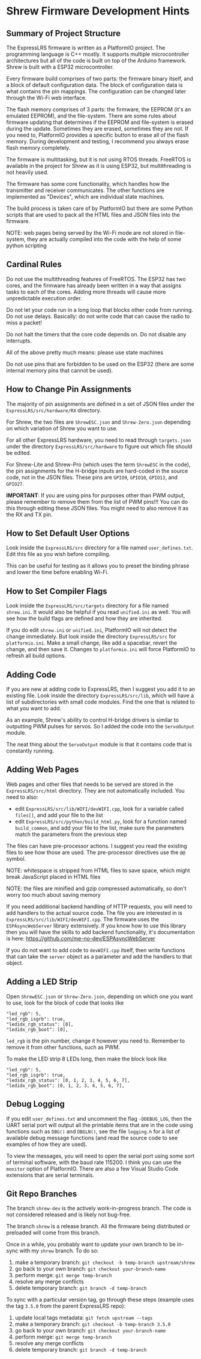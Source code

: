 # Shrew Firmware Development Hints

## Summary of Project Structure

The ExpressLRS firmware is written as a PlatformIO project. The programming language is C++ mostly. It supports multiple microcontroller architectures but all of the code is built on top of the Arduino framework. Shrew is built with a ESP32 microcontroller.

Every firmware build comprises of two parts: the firmware binary itself, and a block of default configuration data. The block of configuration data is what contains the pin mappings. The configuration can be changed later through the Wi-Fi web interface.

The flash memory comprises of 3 parts: the firmware, the EEPROM (it's an emulated EEPROM), and the file-system. There are some rules about firmware updating that determines if the EEPROM and file-system is erased during the update. Sometimes they are erased, sometimes they are not. If you need to, PlatformIO provides a specific button to erase all of the flash memory. During development and testing, I recommend you always erase flash memory completely.

The firmware is multitasking, but it is not using RTOS threads. FreeRTOS is available in the project for Shrew as it is using ESP32, but multithreading is not heavily used.

The firmware has some core functionality, which handles how the transmitter and receiver communicates. The other functions are implemented as "Devices", which are individual state machines.

The build process is taken care of by PlatformIO but there are some Python scripts that are used to pack all the HTML files and JSON files into the firmware.

NOTE: web pages being served by the Wi-Fi mode are not stored in file-system, they are actually compiled into the code with the help of some python scripting

## Cardinal Rules

Do not use the multithreading features of FreeRTOS. The ESP32 has two cores, and the firmware has already been written in a way that assigns tasks to each of the cores. Adding more threads will cause more unpredictable execution order.

Do not let your code run in a long loop that blocks other code from running. Do not use delays. Basically: do not write code that can cause the radio to miss a packet!

Do not halt the timers that the core code depends on. Do not disable any interrupts.

All of the above pretty much means: please use state machines

Do not use pins that are forbidden to be used on the ESP32 (there are some internal memory pins that cannot be used).

## How to Change Pin Assignments

The majority of pin assignments are defined in a set of JSON files under the `ExpressLRS/src/hardware/RX` directory.

For Shrew, the two files are `ShrewESC.json` and `Shrew-Zero.json` depending on which variation of Shrew you want to use.

For all other ExpressLRS hardware, you need to read through `targets.json` under the directory `ExpressLRS/src/hardware` to figure out which file should be edited.

For Shrew-Lite and Shrew-Pro (which uses the term `ShrewESC` in the code), the pin assignments for the H-bridge inputs are hard-coded in the source code, not in the JSON files. These pins are `GPIO9`, `GPIO10`, `GPIO13`, and `GPIO27`.

**IMPORTANT**: If you are using pins for purposes other than PWM output, please remember to remove them from the list of PWM pins!!! You can do this through editing these JSON files. You might need to also remove it as the RX and TX pin.

## How to Set Default User Options

Look inside the `ExpressLRS/src` directory for a file named `user_defines.txt`. Edit this file as you wish before compiling.

This can be useful for testing as it allows you to preset the binding phrase and lower the time before enabling Wi-Fi.

## How to Set Compiler Flags

Look inside the `ExpressLRS/src/targets` directory for a file named `shrew.ini`. It would also be helpful if you read `unified.ini` as well. You will see how the build flags are defined and how they are inherited.

If you do edit `shrew.ini` or `unified.ini`, PlatformIO will not detect the change immediately. But look inside the directory `ExpressLRS/src` for `platformio.ini`. Make a small change, like add a spacebar, revert the change, and then save it. Changes to `platformio.ini` will force PlatformIO to refresh all build options.

## Adding Code

If you are new at adding code to ExpressLRS, then I suggest you add it to an existing file. Look inside the directory `ExpressLRS/src/lib`, which will have a list of subdirectories with small code modules. Find the one that is related to what you want to add.

As an example, Shrew's ability to control H-bridge drivers is similar to outputting PWM pulses for servos. So I added the code into the `ServoOutput` module.

The neat thing about the `ServoOutput` module is that it contains code that is constantly running.

## Adding Web Pages

Web pages and other files that needs to be served are stored in the `ExpressLRS/src/html` directory. They are not automatically included. You need to also:

 * edit `ExpressLRS/src/lib/WIFI/devWIFI.cpp`, look for a variable called `files[]`, and add your file to the list
 * edit `ExpressLRS/src/python/build_html.py`, look for a function named `build_common`, and add your file to the list, make sure the parameters match the parameters from the previous step

The files can have pre-processor actions. I suggest you read the existing files to see how those are used. The pre-processor directives use the `@@` symbol.

NOTE: whitespace is stripped from HTML files to save space, which might break JavaScript placed in HTML files

NOTE: the files are minified and gzip compressed automatically, so don't worry too much about saving memory

If you need additional backend handling of HTTP requests, you will need to add handlers to the actual source code. The file you are interested in is `ExpressLRS/src/lib/WIFI/devWIFI.cpp`. The firmware uses the `ESPAsyncWebServer` library extensively. If you know how to use this library then you will have the skills to add backend functionality, it's documentation is here: https://github.com/me-no-dev/ESPAsyncWebServer

If you do not want to add code to `devWIFI.cpp` itself, then write functions that can take the `server` object as a parameter and add the handlers to that object.

## Adding a LED Strip

Open `ShrewESC.json` or `Shrew-Zero.json`, depending on which one you want to use, look for the block of code that looks like

    "led_rgb": 5,
    "led_rgb_isgrb": true,
    "ledidx_rgb_status": [0],
    "ledidx_rgb_boot": [0],

`led_rgb` is the pin number, change it however you need to. Remember to remove it from other functions, such as PWM.

To make the LED strip 8 LEDs long, then make the block look like

    "led_rgb": 5,
    "led_rgb_isgrb": true,
    "ledidx_rgb_status": [0, 1, 2, 3, 4, 5, 6, 7],
    "ledidx_rgb_boot": [0, 1, 2, 3, 4, 5, 6, 7],

## Debug Logging

If you edit `user_defines.txt` and uncomment the flag `-DDEBUG_LOG`, then the UART serial port will output all the printable items that are in the code using functions such as `DBG()` and `DBGLN()`, see the file `logging.h` for a list of available debug message functions (and read the source code to see examples of how they are used).

To view the messages, you will need to open the serial port using some sort of terminal software, with the baud rate 115200. I think you can use the `monitor` option of PlatformIO. There are also a few Visual Studio Code extensions that are serial terminals.

## Git Repo Branches

The branch `shrew-dev` is the actively work-in-progress branch. The code is not considered released and is likely not bug-free.

The branch `shrew` is a release branch. All the firmware being distributed or preloaded will come from this branch.

Once in a while, you probably want to update your own branch to be in-sync with my `shrew` branch. To do so:

 1. make a temporary branch: `git checkout -b temp-branch upstream/shrew`
 2. go back to your own branch: `git checkout your-branch-name`
 3. perform merge: `git merge temp-branch`
 4. resolve any merge conflicts
 5. delete temporary branch: `git branch -d temp-branch`

To sync with a particular version tag, go through these steps (example uses the tag `3.5.0` from the parent ExpressLRS repo):

 1. update local tags metadata: `git fetch upstream --tags`
 2. make a temporary branch: `git checkout -b temp-branch 3.5.0`
 3. go back to your own branch: `git checkout your-branch-name`
 4. perform merge: `git merge temp-branch`
 5. resolve any merge conflicts
 6. delete temporary branch: `git branch -d temp-branch`
